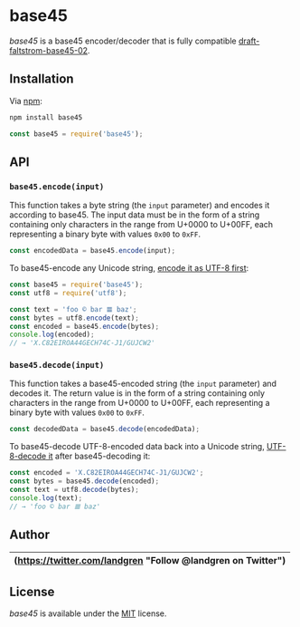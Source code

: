 # base45

_base45_ is a base45 encoder/decoder that is fully compatible [draft-faltstrom-base45-02](https://www.ietf.org/id/draft-faltstrom-base45-02.txt).

## Installation

Via [npm](https://www.npmjs.com/):

```bash
npm install base45
```

```js
const base45 = require('base45');
```

## API
### `base45.encode(input)`

This function takes a byte string (the `input` parameter) and encodes it according to base45. The input data must be in the form of a string containing only characters in the range from U+0000 to U+00FF, each representing a binary byte with values `0x00` to `0xFF`.

```js
const encodedData = base45.encode(input);
```

To base45-encode any Unicode string, [encode it as UTF-8 first](https://github.com/mathiasbynens/utf8.js#utf8encodestring):

```js
const base45 = require('base45');
const utf8 = require('utf8');

const text = 'foo © bar 𝌆 baz';
const bytes = utf8.encode(text);
const encoded = base45.encode(bytes);
console.log(encoded);
// → 'X.C82EIROA44GECH74C-J1/GUJCW2'
```

### `base45.decode(input)`

This function takes a base45-encoded string (the `input` parameter) and decodes it. The return value is in the form of a string containing only characters in the range from U+0000 to U+00FF, each representing a binary byte with values `0x00` to `0xFF`. 

```js
const decodedData = base45.decode(encodedData);
```

To base45-decode UTF-8-encoded data back into a Unicode string, [UTF-8-decode it](https://github.com/mathiasbynens/utf8.js#utf8decodebytestring) after base45-decoding it:

```js
const encoded = 'X.C82EIROA44GECH74C-J1/GUJCW2';
const bytes = base45.decode(encoded);
const text = utf8.decode(bytes);
console.log(text);
// → 'foo © bar 𝌆 baz'
```

## Author

| (https://twitter.com/landgren "Follow @landgren on Twitter") |
|---|

## License

_base45_ is available under the [MIT](https://opensource.org/licenses/mit-license.php) license.